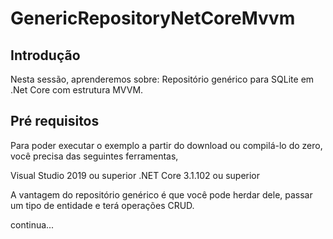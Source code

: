 # GenericRepositoryNetCoreMvvm

## Introdução

Nesta sessão, aprenderemos sobre:
Repositório genérico para SQLite em .Net Core com estrutura MVVM.

## Pré requisitos

Para poder executar o exemplo a partir do download ou compilá-lo do zero, você precisa das seguintes ferramentas,

Visual Studio 2019 ou superior 
.NET Core 3.1.102 ou superior

A vantagem do repositório genérico é que você pode herdar dele, passar um tipo de entidade e terá operações CRUD.


continua...
